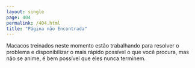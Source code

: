 ```yaml
---
layout: single
page: 404
permalink: /404.html
title: "Página não Encontrada"
---
```


Macacos treinados neste momento estão trabalhando para resolver o problema e disponibilizar o mais rápido possível
o que você procura, mas não se anime, é bem possível que eles nunca terminem.
